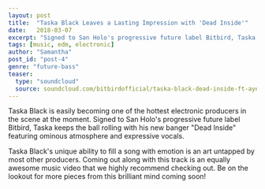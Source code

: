 ```yaml
---
layout: post
title:  "Taska Black Leaves a Lasting Impression with 'Dead Inside'"
date:   2018-03-07
excerpt: "Signed to San Holo's progressive future label Bitbird, Taska keeps the ball rolling with his new banger 'Dead Inside'"
tags: [music, edm, electronic]
author: "Samantha"
post_id: "post-4"
genre: "future-bass"
teaser:
  type: "soundcloud"
  source: soundcloud.com/bitbirdofficial/taska-black-dead-inside-ft-ayelle
---
```


Taska Black is easily becoming one of the hottest electronic producers in the scene at the moment. Signed to San Holo's progressive future label Bitbird, Taska keeps the ball rolling with his new banger "Dead Inside" featuring ominous atmosphere and expressive vocals.

Taska Black's unique ability to fill a song with emotion is an art untapped by most other producers. Coming out along with this track is an equally awesome music video that we highly recommend checking out. Be on the lookout for more pieces from this brilliant mind coming soon!
